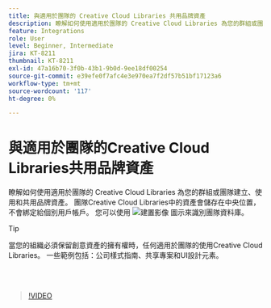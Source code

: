 ```yaml
---
title: 與適用於團隊的 Creative Cloud Libraries 共用品牌資產
description: 瞭解如何使用適用於團隊的 Creative Cloud Libraries 為您的群組或團隊建立、使用和共用品牌資產
feature: Integrations
role: User
level: Beginner, Intermediate
jira: KT-8211
thumbnail: KT-8211
exl-id: 47a16b70-3f0b-43b1-9b0d-9ee18df00254
source-git-commit: e39efe0f7afc4e3e970ea7f2df57b51bf17123a6
workflow-type: tm+mt
source-wordcount: '117'
ht-degree: 0%

---
```


# 與適用於團隊的Creative Cloud Libraries共用品牌資產

瞭解如何使用適用於團隊的 Creative Cloud Libraries 為您的群組或團隊建立、使用和共用品牌資產。 團隊Creative Cloud Libraries中的資產會儲存在中央位置，不會綁定給個別用戶帳戶。 您可以使用 ![建置影像](assets/Smock_Building_18_N.png) 圖示來識別團隊資料庫。

>[!TIP]
>
>當您的組織必須保留創意資產的擁有權時，任何適用於團隊的使用Creative Cloud Libraries。 一些範例包括：公司樣式指南、共享專案和UI設計元素。

<br> 

>[!VIDEO](https://video.tv.adobe.com/v/335333?hidetitle=true)
